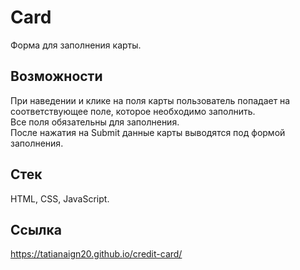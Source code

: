 # Card
Форма для заполнения карты.  
## Возможности
При наведении и клике на поля карты пользователь попадает на соответствующее поле, которое необходимо заполнить.  
Все поля обязательны для заполнения.  
После нажатия на Submit данные карты выводятся под формой заполнения.  
## Стек
HTML, CSS, JavaScript.  
## Ссылка
https://tatianaign20.github.io/credit-card/ 